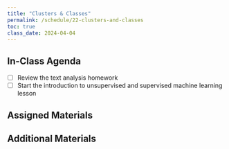 ```yaml
---
title: "Clusters & Classes"
permalink: /schedule/22-clusters-and-classes
toc: true
class_date: 2024-04-04
---
```


## In-Class Agenda

- [ ] Review the text analysis homework
- [ ] Start the introduction to unsupervised and supervised machine learning lesson

## Assigned Materials

## Additional Materials